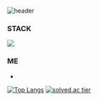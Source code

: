 ![header](https://capsule-render.vercel.app/api?type=waving&color=auto&height=200&section=header&text=김승후's%20GITHUB&fontSize=60)

### STACK
<a href="https://github.com/shockim3710" target="_blank"><img src="https://img.shields.io/badge/Python-20c997?style=flat-square&logo=Python&logoColor=white"/></a>

### ME
- 

[![Top Langs](https://github-readme-stats.vercel.app/api/top-langs/?username=shockim3710&layout=compact&theme=default)](https://github.com/shockim3710)
[![solved.ac tier](http://mazassumnida.wtf/api/v2/generate_badge?boj=shockim3710)](https://solved.ac/shockim3710)

